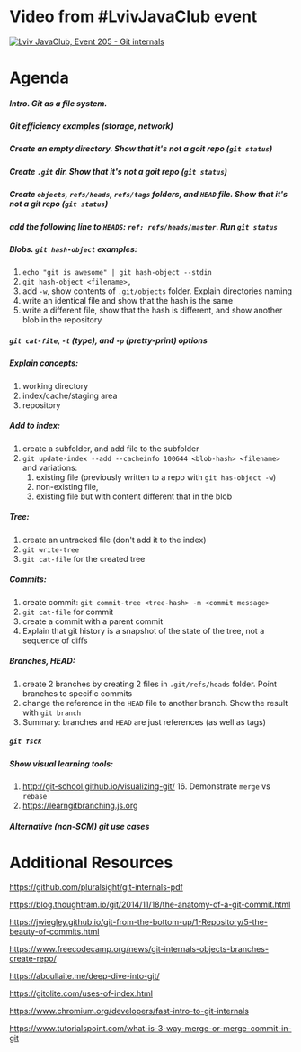 # Video from #LvivJavaClub event
[![Lviv JavaClub, Event 205 - Git internals](https://img.youtube.com/vi/Xk5hH79dCBU/0.jpg)](https://www.youtube.com/watch?v=Xk5hH79dCBU)

# Agenda

##### Intro. Git as a file system.
##### Git efficiency examples (storage, network)
##### Create an empty directory. Show that it's not a goit repo (`git status`)
##### Create `.git` dir. Show that it's not a goit repo (`git status`)
##### Create `objects`, `refs/heads`, `refs/tags` folders, and `HEAD` file. Show that it's not a git repo (`git status`)
##### add the following line to `HEADS`: `ref: refs/heads/master`. Run `git status`
##### Blobs. `git hash-object` examples:
1. `echo "git is awesome" | git hash-object --stdin`
2. `git hash-object <filename>,` 
3. add `-w`, show contents of `.git/objects` folder. Explain directories naming 
4. write an identical file and show that the hash is the same
5. write a different file, show that the hash is different, and show another blob in the repository
##### `git cat-file`, `-t` (type), and `-p` (pretty-print) options 
##### Explain concepts: 
1. working directory
1. index/cache/staging area
2. repository
##### Add to index: 
1. create a subfolder, and add file to the subfolder
2. `git update-index --add --cacheinfo 100644 <blob-hash> <filename>` and variations:
    1. existing file (previously written to a repo with `git has-object -w`)
    1. non-existing file, 
    1. existing file but with content different that in the blob
##### Tree:
1. create an untracked file (don't add it to the index)
3. `git write-tree`
4. `git cat-file` for the created tree
##### Commits:
1. create commit: `git commit-tree <tree-hash> -m <commit message>`
7. `git cat-file` for commit
8. create a commit with a parent commit
9. Explain that git history is a snapshot of the state of the tree, not a sequence of diffs
##### Branches, HEAD:
1. create 2 branches by creating 2 files in `.git/refs/heads` folder. Point branches to specific commits
11. change the reference in the `HEAD` file to another branch. Show the result with `git branch`
12. Summary: branches and `HEAD` are just references (as well as tags)
##### `git fsck`
##### Show visual learning tools:
1. http://git-school.github.io/visualizing-git/ 
      16. Demonstrate `merge` vs `rebase`
17. https://learngitbranching.js.org
##### Alternative (non-SCM) git use cases

# Additional Resources
https://github.com/pluralsight/git-internals-pdf

https://blog.thoughtram.io/git/2014/11/18/the-anatomy-of-a-git-commit.html

https://jwiegley.github.io/git-from-the-bottom-up/1-Repository/5-the-beauty-of-commits.html

https://www.freecodecamp.org/news/git-internals-objects-branches-create-repo/

https://aboullaite.me/deep-dive-into-git/

https://gitolite.com/uses-of-index.html

https://www.chromium.org/developers/fast-intro-to-git-internals

https://www.tutorialspoint.com/what-is-3-way-merge-or-merge-commit-in-git
